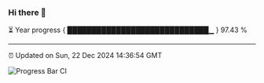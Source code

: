 ### Hi there 👋

⏳ Year progress { █████████████████████████████▁ } 97.43 %

---

⏰ Updated on Sun, 22 Dec 2024 14:36:54 GMT

![Progress Bar CI](https://github.com/IshwaranRudhara/GIT-ACTION/workflows/Progress%20Bar%20CI/badge.svg)
